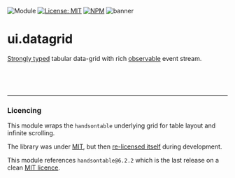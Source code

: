 ![Module](https://img.shields.io/badge/%40platform-ui.datagrid-%23EA4E7E.svg)
[![License: MIT](https://img.shields.io/badge/license-MIT-blue.svg)](https://opensource.org/licenses/MIT)
[![NPM](https://img.shields.io/npm/v/@platform/ui.datagrid.svg?colorB=blue&style=flat)](https://www.npmjs.com/package/@platform/ui.datagrid)
![banner](https://user-images.githubusercontent.com/185555/54959872-6ac2a600-4fbf-11e9-89fe-9a0ee2353742.png)


# ui.datagrid
[Strongly typed](https://www.typescriptlang.org) tabular data-grid with rich [observable](https://www.learnrxjs.io) event stream.

<p>&nbsp;</p>
<p>&nbsp;</p>

---

### Licencing
This module wraps the `handsontable` underlying grid for table layout and infinite scrolling.

The library was under [MIT](https://en.wikipedia.org/wiki/MIT_License), but then [re-licensed itself](https://github.com/handsontable/handsontable/issues/5831) during development.

This module references `handsontable@6.2.2` which is the last release on a clean [MIT licence](https://en.wikipedia.org/wiki/MIT_License).
